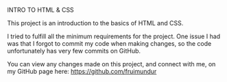 INTRO TO HTML & CSS

This project is an introduction to the basics of HTML and CSS.

I tried to fulfill all the minimum requirements for the project.
One issue I had was that I forgot to commit my code when making changes, so the code unfortunately has very few commits on GitHub.

You can view any changes made on this project, and connect with me, on my GitHub page here: https://github.com/fruimundur